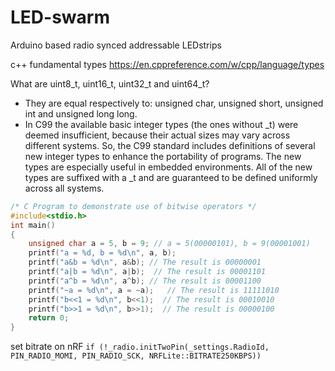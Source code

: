 # LED-swarm
Arduino based radio synced addressable LEDstrips

c++ fundamental types
https://en.cppreference.com/w/cpp/language/types

What are uint8_t, uint16_t, uint32_t and uint64_t?
- They are equal respectively to: unsigned char, unsigned short, unsigned int and unsigned long long.
- In C99 the available basic integer types (the ones without _t) were deemed insufficient, because their actual sizes may vary across different systems. So, the C99 standard includes definitions of several new integer types to enhance the portability of programs. The new types are especially useful in embedded environments. All of the new types are suffixed with a _t and are guaranteed to be defined uniformly across all systems.

```c
/* C Program to demonstrate use of bitwise operators */
#include<stdio.h> 
int main() 
{ 
    unsigned char a = 5, b = 9; // a = 5(00000101), b = 9(00001001) 
    printf("a = %d, b = %d\n", a, b); 
    printf("a&b = %d\n", a&b); // The result is 00000001 
    printf("a|b = %d\n", a|b);  // The result is 00001101 
    printf("a^b = %d\n", a^b); // The result is 00001100 
    printf("~a = %d\n", a = ~a);   // The result is 11111010 
    printf("b<<1 = %d\n", b<<1);  // The result is 00010010  
    printf("b>>1 = %d\n", b>>1);  // The result is 00000100  
    return 0; 
}
```


set bitrate on nRF
`if (!_radio.initTwoPin(_settings.RadioId, PIN_RADIO_MOMI, PIN_RADIO_SCK, NRFLite::BITRATE250KBPS))`

